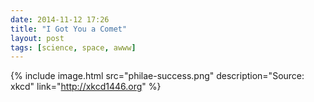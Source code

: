 ```yaml
---
date: 2014-11-12 17:26
title: "I Got You a Comet"
layout: post
tags: [science, space, awww]
---
```

{% include image.html src="philae-success.png" description="Source: xkcd" link="http://xkcd1446.org" %}
